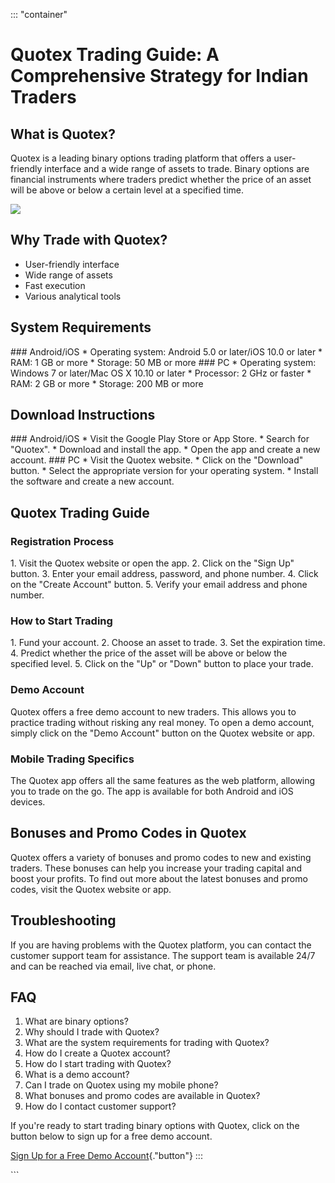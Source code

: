 ::: \"container\"
# Quotex Trading Guide: A Comprehensive Strategy for Indian Traders

## What is Quotex?

Quotex is a leading binary options trading platform that offers a
user-friendly interface and a wide range of assets to trade. Binary
options are financial instruments where traders predict whether the
price of an asset will be above or below a certain level at a specified
time.

[![](https://static.quotex.io/files/4_en/300_250.jpg)](https://traff.sbs/brokerqxlid)

## Why Trade with Quotex?

-   User-friendly interface
-   Wide range of assets
-   Fast execution
-   Various analytical tools

## System Requirements

\### Android/iOS \* Operating system: Android 5.0 or later/iOS 10.0 or
later \* RAM: 1 GB or more \* Storage: 50 MB or more \### PC \*
Operating system: Windows 7 or later/Mac OS X 10.10 or later \*
Processor: 2 GHz or faster \* RAM: 2 GB or more \* Storage: 200 MB or
more

## Download Instructions

\### Android/iOS \* Visit the Google Play Store or App Store. \* Search
for "Quotex". \* Download and install the app. \* Open the app and
create a new account. \### PC \* Visit the Quotex website. \* Click on
the "Download" button. \* Select the appropriate version for your
operating system. \* Install the software and create a new account.

## Quotex Trading Guide

### Registration Process

1\. Visit the Quotex website or open the app. 2. Click on the "Sign
Up" button. 3. Enter your email address, password, and phone number.
4. Click on the "Create Account" button. 5. Verify your email
address and phone number.

### How to Start Trading

1\. Fund your account. 2. Choose an asset to trade. 3. Set the
expiration time. 4. Predict whether the price of the asset will be above
or below the specified level. 5. Click on the "Up" or "Down"
button to place your trade.

### Demo Account

Quotex offers a free demo account to new traders. This allows you to
practice trading without risking any real money. To open a demo account,
simply click on the "Demo Account" button on the Quotex website or
app.

### Mobile Trading Specifics

The Quotex app offers all the same features as the web platform,
allowing you to trade on the go. The app is available for both Android
and iOS devices.

## Bonuses and Promo Codes in Quotex

Quotex offers a variety of bonuses and promo codes to new and existing
traders. These bonuses can help you increase your trading capital and
boost your profits. To find out more about the latest bonuses and promo
codes, visit the Quotex website or app.

## Troubleshooting

If you are having problems with the Quotex platform, you can contact the
customer support team for assistance. The support team is available 24/7
and can be reached via email, live chat, or phone.

## FAQ

1.  What are binary options?
2.  Why should I trade with Quotex?
3.  What are the system requirements for trading with Quotex?
4.  How do I create a Quotex account?
5.  How do I start trading with Quotex?
6.  What is a demo account?
7.  Can I trade on Quotex using my mobile phone?
8.  What bonuses and promo codes are available in Quotex?
9.  How do I contact customer support?

If you\'re ready to start trading binary options with Quotex, click on
the button below to sign up for a free demo account.

[Sign Up for a Free Demo
Account](\%22https://traff.sbs/brokerqxsignup\%22){."button"}
:::

\`\`\`

